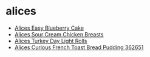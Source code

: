 # alices

 * [Alices Easy Blueberry Cake](../../index/a/alices-easy-blueberry-cake.json)
 * [Alices Sour Cream Chicken Breasts](../../index/a/alices-sour-cream-chicken-breasts.json)
 * [Alices Turkey Day Light Rolls](../../index/a/alices-turkey-day-light-rolls.json)
 * [Alices Curious French Toast Bread Pudding 362651](../../index/a/alices-curious-french-toast-bread-pudding-362651.json)
